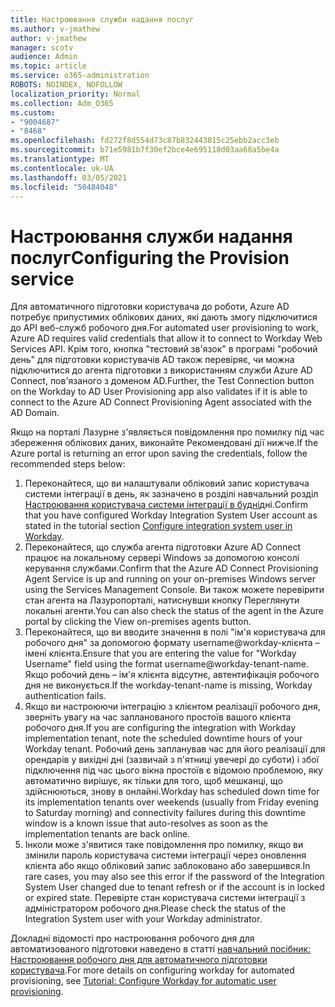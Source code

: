```yaml
---
title: Настроювання служби надання послуг
ms.author: v-jmathew
author: v-jmathew
manager: scotv
audience: Admin
ms.topic: article
ms.service: o365-administration
ROBOTS: NOINDEX, NOFOLLOW
localization_priority: Normal
ms.collection: Adm_O365
ms.custom:
- "9004687"
- "8468"
ms.openlocfilehash: fd272f8d554d73c87b832443815c25ebb2acc3eb
ms.sourcegitcommit: b71e5981b7f30ef2bce4e695118d03aa68a5be4a
ms.translationtype: MT
ms.contentlocale: uk-UA
ms.lasthandoff: 03/05/2021
ms.locfileid: "50484048"
---
```

# <a name="configuring-the-provision-service"></a><span data-ttu-id="9114d-102">Настроювання служби надання послуг</span><span class="sxs-lookup"><span data-stu-id="9114d-102">Configuring the Provision service</span></span>

<span data-ttu-id="9114d-103">Для автоматичного підготовки користувача до роботи, Azure AD потребує припустимих облікових даних, які дають змогу підключитися до API веб-служб робочого дня.</span><span class="sxs-lookup"><span data-stu-id="9114d-103">For automated user provisioning to work, Azure AD requires valid credentials that allow it to connect to Workday Web Services API.</span></span> <span data-ttu-id="9114d-104">Крім того, кнопка "тестовий зв'язок" в програмі "робочий день" для підготовки користувачів AD також перевіряє, чи можна підключитися до агента підготовки з використанням служби Azure AD Connect, пов'язаного з доменом AD.</span><span class="sxs-lookup"><span data-stu-id="9114d-104">Further, the Test Connection button on the Workday to AD User Provisioning app also validates if it is able to connect to the Azure AD Connect Provisioning Agent associated with the AD Domain.</span></span>

<span data-ttu-id="9114d-105">Якщо на порталі Лазурне з'являється повідомлення про помилку під час збереження облікових даних, виконайте Рекомендовані дії нижче.</span><span class="sxs-lookup"><span data-stu-id="9114d-105">If the Azure portal is returning an error upon saving the credentials, follow the recommended steps below:</span></span>

1. <span data-ttu-id="9114d-106">Переконайтеся, що ви налаштували обліковий запис користувача системи інтеграції в день, як зазначено в розділі навчальний розділ [Настроювання користувача системи інтеграції в будні](https://docs.microsoft.com/azure/active-directory/saas-apps/workday-inbound-tutorial)дні.</span><span class="sxs-lookup"><span data-stu-id="9114d-106">Confirm that you have configured Workday Integration System User account as stated in the tutorial section [Configure integration system user in Workday](https://docs.microsoft.com/azure/active-directory/saas-apps/workday-inbound-tutorial).</span></span>
2. <span data-ttu-id="9114d-107">Переконайтеся, що служба агента підготовки Azure AD Connect працює на локальному сервері Windows за допомогою консолі керування службами.</span><span class="sxs-lookup"><span data-stu-id="9114d-107">Confirm that the Azure AD Connect Provisioning Agent Service is up and running on your on-premises Windows server using the Services Management Console.</span></span> <span data-ttu-id="9114d-108">Ви також можете перевірити стан агента на Лазуропорталі, натиснувши кнопку Переглянути локальні агенти.</span><span class="sxs-lookup"><span data-stu-id="9114d-108">You can also check the status of the agent in the Azure portal by clicking the View on-premises agents button.</span></span>
3. <span data-ttu-id="9114d-109">Переконайтеся, що ви вводите значення в полі "ім'я користувача для робочого дня" за допомогою формату username@workday-клієнта – імені клієнта.</span><span class="sxs-lookup"><span data-stu-id="9114d-109">Ensure that you are entering the value for "Workday Username" field using the format username@workday-tenant-name.</span></span> <span data-ttu-id="9114d-110">Якщо робочий день – ім'я клієнта відсутнє, автентифікація робочого дня не виконується.</span><span class="sxs-lookup"><span data-stu-id="9114d-110">If the workday-tenant-name is missing, Workday authentication fails.</span></span>
4. <span data-ttu-id="9114d-111">Якщо ви настроюючи інтеграцію з клієнтом реалізації робочого дня, зверніть увагу на час запланованого простоїв вашого клієнта робочого дня.</span><span class="sxs-lookup"><span data-stu-id="9114d-111">If you are configuring the integration with Workday implementation tenant, note the scheduled downtime hours of your Workday tenant.</span></span> <span data-ttu-id="9114d-112">Робочий день запланував час для його реалізації для орендарів у вихідні дні (зазвичай з п'ятниці увечері до суботи) і збої підключення під час цього вікна простоїв є відомою проблемою, яку автоматично вирішує, як тільки для того, щоб мешканці, що здійснюються, знову в онлайні.</span><span class="sxs-lookup"><span data-stu-id="9114d-112">Workday has scheduled down time for its implementation tenants over weekends (usually from Friday evening to Saturday morning) and connectivity failures during this downtime window is a known issue that auto-resolves as soon as the implementation tenants are back online.</span></span>
5. <span data-ttu-id="9114d-113">Інколи може з'явитися таке повідомлення про помилку, якщо ви змінили пароль користувача системи інтеграції через оновлення клієнта або якщо обліковий запис заблоковано або завершився.</span><span class="sxs-lookup"><span data-stu-id="9114d-113">In rare cases, you may also see this error if the password of the Integration System User changed due to tenant refresh or if the account is in locked or expired state.</span></span> <span data-ttu-id="9114d-114">Перевірте стан користувача системи інтеграції з адміністратором робочого дня.</span><span class="sxs-lookup"><span data-stu-id="9114d-114">Please check the status of the Integration System user with your Workday administrator.</span></span>

<span data-ttu-id="9114d-115">Докладні відомості про настроювання робочого дня для автоматизованого підготовки наведено в статті [навчальний посібник: Настроювання робочого дня для автоматичного підготовки користувача](https://docs.microsoft.com/azure/active-directory/saas-apps/workday-inbound-tutorial).</span><span class="sxs-lookup"><span data-stu-id="9114d-115">For more details on configuring workday for automated provisioning, see [Tutorial: Configure Workday for automatic user provisioning](https://docs.microsoft.com/azure/active-directory/saas-apps/workday-inbound-tutorial).</span></span>
